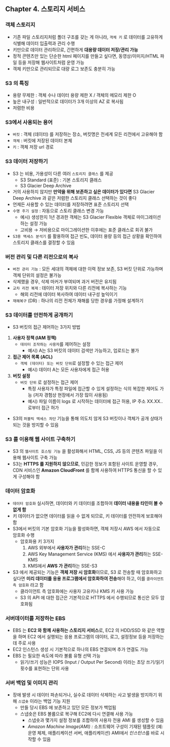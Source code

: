 ## Chapter 4. 스토리지 서비스
### 객체 스토리지

- 기존 파일 스토리지처럼 폴더 구조를 갖는 게 아니라, `객체 키` 로 데이터를 고유하게 식별해 데이터 입출력과 관리 수행
- 키만으로 데이터 관리하므로, 간편하게 **대용량 데이터 저장/관리 가능**
- 정적 콘텐츠만 있는 단순한 html 페이지를 만들고 싶다면, 동영상/이미지/HTML 파일 등을 저장해 웹사이트처럼 운영 가능
- 객체 키만으로 관리되므로 대량 로그 보존도 충분히 가능

### S3 의 특징

- 용량 무제한 : 객체 수나 데이터 용량 제한 X / 객체의 메모리 제한 O
- 높은 내구성 : 일반적으로 데이터가 3개 이상의 AZ 로 복사됨
- 저렴한 비용

### S3에서 사용되는 용어

- `버킷` : 객체 (데이터) 를 저장하는 장소, 버킷명은 전세계 모든 리전에서 고유해야 함
- `객체` : 버킷에 저장된 데이터 본체
- `키` : 객체 저장 url 경로

### S3 데이터 저장하기

- S3 는 비용, 가용성이 다른 여러 `스토리지 클래스` 를 제공
    - S3 Standard (표준) : 기본 스토리지 클래스
    - S3 Glacier Deep Archive
- 거의 사용하지 않지만 **만약을 위해 보존하고 싶은 데이터가 있다면** S3 Glacier Deep Archive 과 같은 저렴한 스토리지 클래스 선택하는 것이 좋다
- 언제든 사용할 수 있는 데이터를 저장하려면 표준 스토리지 선택
- `수명 주기 설정` : 자동으로 스토리 클래스 변경 가능
    - 예시) 생성한지 1년 경과한 객체는 S3 Glacier Flexible 객체로 마이그레이션하는 설정 가능
    - 고비용 → 저비용으로 마이그레이션한 이후에는 표준 클래스로 회귀 불가
- `S3용 액세스 분석기` 를 활용하여 접근 빈도, 데이터 용량 등의 접근 상황을 확인하여 스토리지 클래스를 결정할 수 있음

### 버전 관리 및 다른 리전으로의 복사

- `버전 관리 기능` : 모든 세대의 객체에 대한 이력 정보 보존, S3 버킷 단위로 가능하며 객체 단위의 설정은 불가능
- 삭제했을 경우, 삭제 마커가 부여되며 과거 버전은 유지됨
- `교차 리전 복제` : 데이터 저장 위치와 다른 리전에 복사하는 기능
    - 해외 리전에 데이터 복사하여 데이터 내구성 높익이기
- `재해복구` (DR) : 하나의 리전 전체가 재해를 당한 경우를 가정해 설계하기

### S3 데이터를 안전하게 공개하기

- S3 버킷의 접근 제어하는 3가지 방법
1. **사용자 정책 (IAM 정책)**
    - `데이터 조작하는 사용자`를 제어하는 설정
        - 예시) A는 S3 버킷의 데이터 검색만 가능하고, 업로드는 불가
2. **접근 제어 목록 (ACL)**
    - `객체 (데이터) 또는 버킷 단위`로 설정할 수 있는 접근 제어
        - 예시) 데이터 A는 모든 사용자에게 접근 허용
3. **버킷 설정**
    - `버킷 단위` 로 설정하는 접근 제어
        - 특정 사용자가 특정 파일에 접근할 수 있게 설정하는 식의 복잡한 제어도 가능 (저자 경험상 현장에서 가장 많이 사용됨)
        - 예시) 파일 이름이 logs 로 시작하는 데이터에 접근 허용, IP 주소 XX.XX.. 로부터 접근 허가
- S3의 `퍼블릭 액세스 차단` 기능을 통해 의도치 않게 S3 버킷이나 객체가 공개 상태가 되는 것을 방지할 수 있음

### S3 를 이용해 웹 사이트 구축하기

- S3 의 `웹사이트 호스팅 기능` 을 활성화해서 HTML, CSS, JS 등의 콘텐츠 파일을 이용해 웹사이트 구축 가능
- S3는 **HTTPS 를 지원하지 않으므로**, 민감한 정보가 포함된 사이트 운영할 경우, CDN 서비스인 **Amazon CloudFront** 를 함께 사용하여 HTTPS 통신을 할 수 있게 구성해야 함

### 데이터 암호화

- `데이터 암호화` 실시하면, 데이터와 키 데이터를 조합하여 **데이터 내용을 타인이 볼 수 없게 함**
- 키 데이터가 없으면 데이터를 읽을 수 없게 되므로, 키 데이터를 안전하게 보호해야 함
- S3에서 버킷의 기본 암호화 기능을 활성화하면, 객체 저장시 AWS 에서 자동으로 암호화 수행
    - 암호화용 키 3가지
        1. AWS 외부에서 **사용자가 관리**하는 SSE-C
        2. AWS Key Management Service (KMS) 에서 **사용자가 관리**하는 SSE-KMS
        3. KMS에서 **AWS 가 관리**하는 SSE-S3
- S3 에서 제공되는 기능은 **객체 저장 시 암호화**이므로, S3 로 전송할 때 암호화하고 싶다면 **미리 데이터를 응용 프로그램에서 암호화하여 전송**해야 하고, 이를 `클라이언트 측 암호화` 라고 함
    - 클라이언트 측 암호화에는 사용자 고유키나 KMS 키 사용 가능
    - S3 의 API 에 대한 접근은 기본적으로 HTTPS 에서 수행되므로 통신은 모두 암호화됨
 
### 서버데이터를 저장하는 EBS

- EBS 는 **EC2 와 함께 사용하는 스토리지 서비스**로, EC2 의 HDD/SSD 와 같은 역할을 하며 EC2 에서 실행되는 응용 프로그램의 데이터, 로그, 설정정보 등을 저장하는데 주로 사용
- EC2 인스턴스 생성 시 기본적으로 하나의 EBS 연결되며 추가 연결도 가능
- EBS 는 필요한 속도에 따라 볼륨 유형 선택 가능
    - 읽기/쓰기 성능은 IOPS (Input / Output Per Second) 이라는 초당 쓰기/읽기 횟수를 표현하는 단위 사용

### 서버 백업 및 이미지 관리

- 장애 발생 시 데이터 파손되거나, 실수로 데이터 삭제하는 사고 발생을 방지하기 위해 `스냅숏` 이라는 백업 기능 지원
    - 만들 당시 EBS 에 보존하고 있던 모든 정보가 백업됨
    - 스냅숏은 EBS 볼륨으로 복구해 EC2에 다시 연결해 사용 가능
        - 스냅숏과 몇가지 설정 정보를 조합하여 사용자 전용 AMI 를 생성할 수 있음
        - *Amazon Machine Image(AMI) :* 소프트웨어 구성이 기재된 템플릿 (예: 운영 체제, 애플리케이션 서버, 애플리케이션) AMI에서 *인스턴스*를 바로 시작할 수 있음
